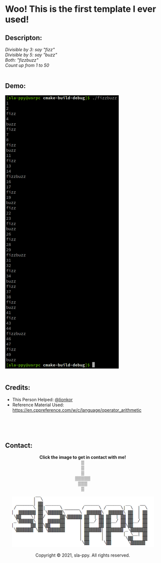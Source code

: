 # Woo! This is the first template I ever used!

## Descripton:
*Divisible by 3: say "fizz"<br>
Divisible by 5: say "buzz"<br>
Both: "fizzbuzz"<br>
Count up from 1 to 50*
<br>
<br>


## Demo:
<img src="https://github.com/sla-ppy/fizzbuzz/blob/master/img/fizzbuzz.png" alt="fizzbuzz.png">
<br>
<br>


## Credits:
* This Person Helped: <a href="https://github.com/lionkor">@lionkor</a>
* Reference Material Used: https://en.cppreference.com/w/c/language/operator_arithmetic</a>
<br>
<br>
<br>

## Contact:
<p align="center">
<strong>Click the image to get in contact with me!</strong>
<br>▒
<br>▒
<br>▒
<br>▒▒▒▒▒
<br>▒▒▒
<br>▒ 
<br>
<br>
<a href="mailto:dev@sla-ppy.com"><img src="https://github.com/sla-ppy/sla-ppy/blob/master/sla-ppy_v2.png" alt="sla-ppy_v2.png"></a>
</p>

<p align="center">
Copyright © 2021, sla-ppy. All rights reserved.
</p>
